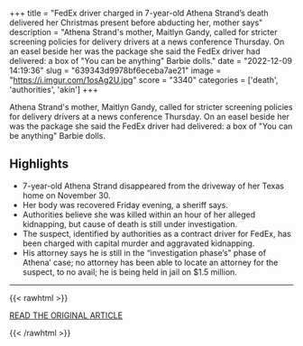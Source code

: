 +++
title = "FedEx driver charged in 7-year-old Athena Strand’s death delivered her Christmas present before abducting her, mother says"
description = "Athena Strand's mother, Maitlyn Gandy, called for stricter screening policies for delivery drivers at a news conference Thursday. On an easel beside her was the package she said the FedEx driver had delivered: a box of \"You can be anything\" Barbie dolls."
date = "2022-12-09 14:19:36"
slug = "639343d9978bf6eceba7ae21"
image = "https://i.imgur.com/1osAg2U.jpg"
score = "3340"
categories = ['death', 'authorities', 'akin']
+++

Athena Strand's mother, Maitlyn Gandy, called for stricter screening policies for delivery drivers at a news conference Thursday. On an easel beside her was the package she said the FedEx driver had delivered: a box of \"You can be anything\" Barbie dolls.

## Highlights

- 7-year-old Athena Strand disappeared from the driveway of her Texas home on November 30.
- Her body was recovered Friday evening, a sheriff says.
- Authorities believe she was killed within an hour of her alleged kidnapping, but cause of death is still under investigation.
- The suspect, identified by authorities as a contract driver for FedEx, has been charged with capital murder and aggravated kidnapping.
- His attorney says he is still in the “investigation phase’s” phase of Athena’ case; no attorney has been able to locate an attorney for the suspect, to no avail; he is being held in jail on $1.5 million.

---

{{< rawhtml >}}
  <p class="article-category">
    <a target="_blank" href="https://edition.cnn.com/2022/12/08/us/texas-athena-strand-kidnapping-christmas-present/index.html">READ THE ORIGINAL ARTICLE</a>
  </p>
{{< /rawhtml >}}
